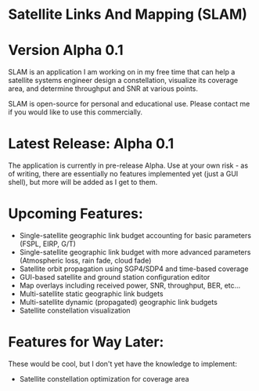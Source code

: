 # Satellite Links And Mapping (SLAM)
# Version Alpha 0.1

SLAM is an application I am working on in my free time that can help a satellite systems engineer design a constellation, visualize its coverage area, and determine
throughput and SNR at various points.

SLAM is open-source for personal and educational use. Please contact me if you would like to use this commercially.

# Latest Release: Alpha 0.1
The application is currently in pre-release Alpha. Use at your own risk - as of writing, there are essentially no features implemented yet (just a GUI shell), but
more will be added as I get to them.

# Upcoming Features:
- Single-satellite geographic link budget accounting for basic parameters (FSPL, EIRP, G/T)
- Single-satellite geographic link budget with more advanced parameters (Atmospheric loss, rain fade, cloud fade)
- Satellite orbit propagation using SGP4/SDP4 and time-based coverage
- GUI-based satellite and ground station configuration editor
- Map overlays including received power, SNR, throughput, BER, etc...
- Multi-satellite static geographic link budgets
- Multi-satellite dynamic (propagated) geographic link budgets
- Satellite constellation visualization

# Features for Way Later:
These would be cool, but I don't yet have the knowledge to implement:
- Satellite constellation optimization for coverage area